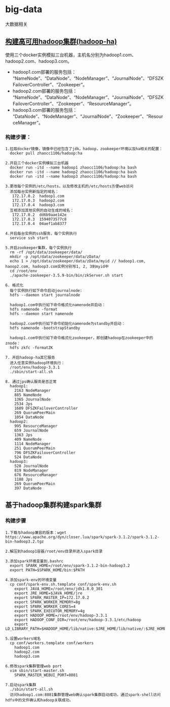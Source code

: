 # big-data
大数据相关

## [构建高可用hadoop集群(hadoop-ha)](https://www.cnblogs.com/ling-yu-amen/articles/11460590.html)
使用三个docker实例模拟三台机器，主机名分别为hadoop1.com、hadoop2.com、hadoop3.com。<br>
* hadoop1.com部署的服务包括：<br>
“NameNode”、“DataNode”、“NodeManager”、“JournalNode”、“DFSZKFailoverController”、“Zookeeper”。<br>
* hadoop2.com部署的服务包括：<br>
“NameNode”、“DataNode”、“NodeManager”、“JournalNode”、“DFSZKFailoverController”、“Zookeeper”、“ResourceManager”。<br>
* hadoop3.com部署的服务包括：<br>
“DataNode”、“NodeManager”、“JournalNode”、“Zookeeper”、“ResourceManager”。
### 构建步骤：
```
1.拉取docker镜像，镜像中已经包含了jdk，hadoop，zookeeper环境以及ha相关的配置：
  docker pull zhaocc1106/hadoop:ha

2.开启三个docker实例模拟三台机器
  docker run -itd --name hadoop1 zhaocc1106/hadoop:ha bash
  docker run -itd --name hadoop2 zhaocc1106/hadoop:ha bash
  docker run -itd --name hadoop3 zhaocc1106/hadoop:ha bash

3.更改每个实例的/etc/hosts，以及修改主机的/etc/hosts方便web访问
  添加每台实例新指定的域名：
   172.17.0.2  hadoop1.com                                                                                                                                           
   172.17.0.3  hadoop2.com
   172.17.0.4  hadoop3.com
  互相添加其他实例的自动生成的域名：
   172.17.0.2  dd6b9aae142e
   172.17.0.3  1594073577c8
   172.17.0.4  04aef1ab8377

4.开启每台实例的ssh服务，每个实例执行
  service ssh start

5.开启zookeeper集群，每个实例执行
  rm -rf /opt/data/zookeeper/data/
  mkdir -p /opt/data/zookeeper/data/zData/
  echo 1 > /opt/data/zookeeper/data/zData/myid // hadoop1.com, haoop2.com, hadoop3.com实例分别写1, 2, 3到myid中
  cd /root/env
  ./apache-zookeeper-3.5.9-bin/bin/zkServer.sh start

6. 格式化
  每个实例执行如下命令启动journalnode:
  hdfs --daemon start journalnode
  
  hadoop1.com中执行如下命令格式化namenode并启动：
  hdfs namenode -format
  hdfs --daemon start namenode
  
  hadoop2.com中执行如下命令初始化namenode为standby并启动：
  hdfs namenode -bootstrapStandby
  
  hadoop1.com中执行如下命令格式化zookeeper，即创建hadoop在zookeeper中的znode：
  hdfs zkfc -formatZK
  
7. 开启hadoop-ha其它服务
  进入任意实例hadoop环境执行：
  /root/env/hadoop-3.3.1
  ./sbin/start-all.sh

8. 通过jps确认服务是否正常
  hadoop1:
    2163 NodeManager
    885 NameNode
    1365 JournalNode
    2534 Jps
    1609 DFSZKFailoverController
    269 QuorumPeerMain
    1054 DataNode
  hadoop2:
    995 ResourceManager
    659 JournalNode
    1363 Jps
    409 NameNode
    1114 NodeManager
    251 QuorumPeerMain
    796 DFSZKFailoverController
    524 DataNode
  hadoop3:
    528 JournalNode
    819 NodeManager
    676 ResourceManager
    1188 Jps
    269 QuorumPeerMain
    397 DataNode
```

## 基于hadoop集群构建spark集群
### 构建步骤
```
1.下载与hadoop兼容的版本：wget https://www.apache.org/dyn/closer.lua/spark/spark-3.1.2/spark-3.1.2-bin-hadoop3.2.tgz

2.解压到hadoop1容器/root/env目录并进入spark目录

3.添加spark环境变量到.bashrc
  export SPARK_HOME=/root/env/spark-3.1.2-bin-hadoop3.2
  export PATH=$SPARK_HOME/bin:$PATH

4.添加spark-env的环境变量
  cp conf/spark-env.sh.template conf/spark-env.sh
    export JAVA_HOME=/root/env/jdk1.8.0_301
    export JRE_HOME=$JAVA_HOME/jre
    export SPARK_MASTER_IP=172.17.0.2
    export SPARK_WORKER_MEMORY=8g
    export SPARK_WORKER_CORES=4
    export SPARK_EXECUTOR_MEMORY=4g
    export HADOOP_HOME=/root/env/hadoop-3.3.1
    export HADOOP_CONF_DIR=/root/env/hadoop-3.3.1/etc/hadoop
    export LD_LIBRARY_PATH=$HADOOP_HOME/lib/native:$JRE_HOME/lib/native/:$JRE_HOME/lib/amd64/server/:$LD_LIBRARY_PATH

5.设置workers域名
  cp conf/workers.template conf/workers
    hadoop1.com
    hadoop2.com
    hadoop3.com

6.修改spark集群管理web port
  vim sbin/start-master.sh
    SPARK_MASTER_WEBUI_PORT=8081

7.启动spark集群
  ./sbin/start-all.sh
  访问hadoop1.com:8081集群管理web确认spark集群启动成功，通过spark-shell访问hdfs中的文件确认和hadoop关联成功。
```
